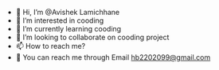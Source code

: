 - 👋 Hi, I’m @Avishek Lamichhane 
- 👀 I’m interested in cooding
- 🌱 I’m currently learning cooding
- 💞️ I’m looking to collaborate on cooding project 
- 📫 How to reach me?
- 📧 You can reach me through Email hb2202099@gmail.com

<!--
Avishek Lamichhane is a ✨ special ✨ repository because its `README.md` (this file) appears on your GitHub profile.
You can click the Preview link to take a look at your changes.
--->
